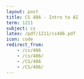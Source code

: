 ```yaml
---
layout: post
title: CS 486 - Intro to AI
term: 1211
subject: cs
latex: /pdf/1211/cs486.pdf
icon: code
redirect_from:
    - /cs/486
    - /cs/486/
    - /CS/486
    - /CS/486/
---
```

